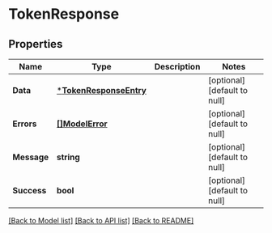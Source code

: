 # TokenResponse

## Properties
| Name        | Type                                             | Description | Notes                        |
| ----------- | ------------------------------------------------ | ----------- | ---------------------------- |
| **Data**    | [***TokenResponseEntry**](TokenResponseEntry.md) |             | [optional] [default to null] |
| **Errors**  | [**[]ModelError**](Error.md)                     |             | [optional] [default to null] |
| **Message** | **string**                                       |             | [optional] [default to null] |
| **Success** | **bool**                                         |             | [optional] [default to null] |

[[Back to Model list]](../README.md#documentation-for-models) [[Back to API list]](../README.md#documentation-for-api-endpoints) [[Back to README]](../README.md)

